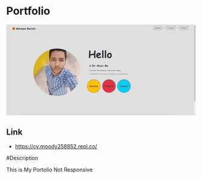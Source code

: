 Portfolio
==========

![img-1](Screenshot.jpg)

Link
-----

* https://cv.moody258852.repl.co/

#Description

This is My Portolio Not Responsive
